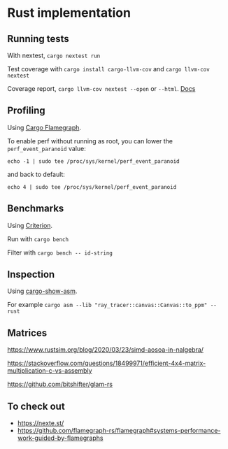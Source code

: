 # Rust implementation

## Running tests

With nextest, `cargo nextest run`

Test coverage with `cargo install cargo-llvm-cov` and `cargo llvm-cov nextest`

Coverage report, `cargo llvm-cov nextest --open` or `--html`. [Docs](https://lib.rs/crates/cargo-llvm-cov)

## Profiling

Using [Cargo Flamegraph](https://github.com/flamegraph-rs/flamegraph).

To enable perf without running as root, you can lower the `perf_event_paranoid` value:

`echo -1 | sudo tee /proc/sys/kernel/perf_event_paranoid`

and back to default:

`echo 4 | sudo tee /proc/sys/kernel/perf_event_paranoid`

## Benchmarks

Using [Criterion](https://github.com/bheisler/criterion.rs).

Run with `cargo bench`

Filter with `cargo bench -- id-string`

## Inspection

Using [cargo-show-asm](https://github.com/pacak/cargo-show-asm).

For example `cargo asm --lib "ray_tracer::canvas::Canvas::to_ppm" --rust`

## Matrices

https://www.rustsim.org/blog/2020/03/23/simd-aosoa-in-nalgebra/

https://stackoverflow.com/questions/18499971/efficient-4x4-matrix-multiplication-c-vs-assembly

https://github.com/bitshifter/glam-rs

## To check out

- https://nexte.st/
- https://github.com/flamegraph-rs/flamegraph#systems-performance-work-guided-by-flamegraphs
